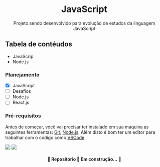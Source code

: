 <h1 align="center">
    JavaScript
</h1>

<p align="center"> Projeto sendo desenvolvido para evolução de estudos da linguagem JavaScript</p>

<h2>Tabela de contéudos</h2>

<ul>
    <li>JavaScrip</li>
    <li>Node.js</li>
</ul>

### Planejamento

- [x] JavaScript
- [ ] Desafios
- [ ] Node.js
- [ ] React.js

### Pré-requisitos

Antes de começar, você vai precisar ter instalado em sua máquina as seguintes ferramentas:
[Git](https://git-scm.com), [Node.js](https://nodejs.org/en/). 
Além disto é bom ter um editor para trabalhar com o código como [VSCode](https://code.visualstudio.com/)

<img src="https://img.shields.io/badge/-javascript-green">
<img src="https://img.shields.io/twitter/url?url=https%3A%2F%2Ftwitter.com%2FDioguin18807855">

<h4 align="center"> 
	🚧  Repositório 🚀 Em construção...  🚧
</h4>